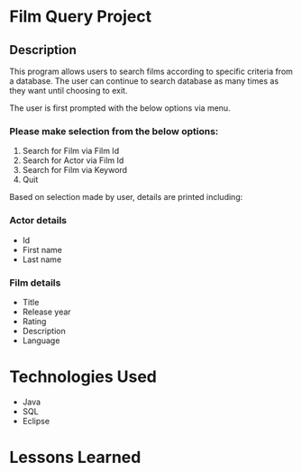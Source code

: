 # Film Query Project

## Description

This program allows users to search films according to specific criteria from a database.
The user can continue to search database as many times as they want until choosing to exit.

The user is first prompted with the below options via menu.

### Please make selection from the below options:
1. Search for Film via Film Id
2. Search for Actor via Film Id
3. Search for Film via Keyword
4. Quit

Based on selection made by user, details are printed including:

### Actor details
- Id
- First name
- Last name

### Film details

- Title
- Release year
- Rating
- Description
- Language


# Technologies Used

- Java
- SQL
- Eclipse



# Lessons Learned

